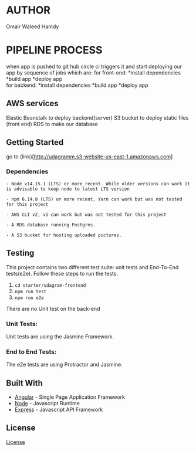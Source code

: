 # AUTHOR
Omair Waleed Hamdy
# PIPELINE PROCESS
when app is pushed to git hub circle ci triggers it and start deploying our app by sequence of jobs which are:
for front-end:
    *install dependencies
    *build app 
    *deploy app  
for backend:
    *install dependencies
    *build app 
    *deploy app 
## AWS services
 Elastic Beanstalk to deploy backend(server)
 S3 bucket to deploy static files (front end)
 RDS to make our database
## Getting Started

go to (link)[http://udagramm.s3-website-us-east-1.amazonaws.com]

### Dependencies

```
- Node v14.15.1 (LTS) or more recent. While older versions can work it is advisable to keep node to latest LTS version

- npm 6.14.8 (LTS) or more recent, Yarn can work but was not tested for this project

- AWS CLI v2, v1 can work but was not tested for this project

- A RDS database running Postgres.

- A S3 bucket for hosting uploaded pictures.

```



## Testing

This project contains two different test suite: unit tests and End-To-End tests(e2e). Follow these steps to run the tests.

1. `cd starter/udagram-frontend`
1. `npm run test`
1. `npm run e2e`

There are no Unit test on the back-end

### Unit Tests:

Unit tests are using the Jasmine Framework.

### End to End Tests:

The e2e tests are using Protractor and Jasmine.

## Built With

- [Angular](https://angular.io/) - Single Page Application Framework
- [Node](https://nodejs.org) - Javascript Runtime
- [Express](https://expressjs.com/) - Javascript API Framework

## License

[License](LICENSE.txt)
